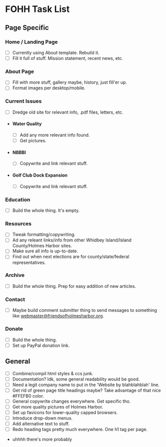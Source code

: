 # FOHH Task List
## Page Specific
### Home / Landing Page
- [ ] Currently using About template.  Rebuild it.
- [ ] Fill it full of stuff.  Mission statement, recent news, etc.
### About Page
- [ ] Fill with more stuff, gallery maybe, history, just fill'er up.
- [ ] Format images per desktop/mobile.
### Current Issues
- [ ] Dredge old site for relevant info, .pdf files, letters, etc.
- #### Water Quality
  - [ ] Add any more relevant info found.
  - [ ] Get pictures.
- #### NBBBI
  - [ ] Copywrite and link relevant stuff.
- #### Golf Club Dock Expansion
  - [ ] Copywrite and link relevant stuff.
### Education
- [ ] Build the whole thing.  It's empty.
### Resources
- [ ] Tweak formatting/copywriting.
- [ ] Ad any releant links/info from other Whidbey Island/Island County/Holmes Harbor sites.
- [ ] Make sure all info is up-to-date.
- [ ] Find out when next elections are for county/state/federal representatives.
### Archive
- [ ] Build the whole thing.  Prep for easy addition of new articles.
### Contact
- [ ] Maybe build comment submitter thing to send messages to something like webmaster@friendsofholmesharbor.org.
### Donate
- [ ] Build the whole thing.
- [ ] Set up PayPal donation link.
## General
- [ ] Combine/compil html styles & ccs junk.
- [ ] Documentation? Idk, some general readability would be good.
- [ ] Need a legit company name to put in the 'Website by blahblahblah' line.
- [ ] Get rid of green page title headings maybe? Take advantage of that nice #FFEFB0 color.
- [ ] General copywrite changes everywhere.  Get specific tho.
- [ ] Get more quality pictures of Holmes Harbor.
- [ ] Set up favicons for lower-quality capped browsers.
- [ ] Introduce drop-down menus.
- [ ] Add alternative text to stuff.
- [ ] Redo heading tags pretty much everywhere. One h1 tag per page.  
- uhhhh there's more probably  
